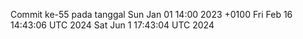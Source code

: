 Commit ke-55 pada tanggal Sun Jan 01 14:00 2023 +0100
Fri Feb 16 14:43:06 UTC 2024
Sat Jun  1 17:43:04 UTC 2024

